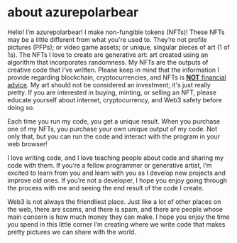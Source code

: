 # about azurepolarbear

Hello! I’m azurepolarbear! I make non-fungible tokens (NFTs)! These NFTs may be a little different from what you're used to. They’re not profile pictures (PFPs); or video game assets; or unique, singular pieces of art (1 of 1s). The NFTs I love to create are generative art: art created using an algorithm that incorporates randomness. My NFTs are the outputs of creative code that I’ve written. Please keep in mind that the information I provide regarding blockchain, cryptocurrencies, and NFTs is <u><b>NOT</b> financial advice</u>. My art should not be considered an investment; it's just really pretty. If you are interested in buying, minting, or selling an NFT, please educate yourself about internet, cryptocurrency, and Web3 safety before doing so.

Each time you run my code, you get a unique result. When you purchase one of my NFTs, you purchase your own unique output of my code. Not only that, but you can run the code and interact with the program in your web browser!

I love writing code, and I love teaching people about code and sharing my code with them. If you’re a fellow programmer or generative artist, I’m excited to learn from you and learn with you as I develop new projects and improve old ones. If you’re not a developer, I hope you enjoy going through the process with me and seeing the end result of the code I create.

Web3 is not always the friendliest place. Just like a lot of other places on the web, there are scams, and there is spam, and there are people whose main concern is how much money they can make. I hope you enjoy the time you spend in this little corner I’m creating where we write code that makes pretty pictures we can share with the world.
